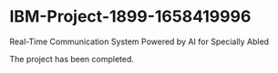 # IBM-Project-1899-1658419996
Real-Time Communication System Powered by AI for Specially Abled

The project has been completed.
